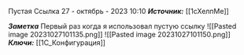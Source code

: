
Пустая Ссылка
 27 - октябрь - 2023  10:10 
***Источник:*** [[1сХелпМе]]

***Заметка*** 
Первый раз когда я использовал пустую ссылку
![[Pasted image 20231027101135.png]]
![[Pasted image 20231027101150.png]]
***Ключи:*** [[1С_Конфигурация]]
